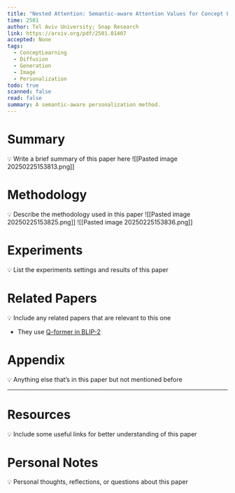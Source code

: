 ```yaml
---
title: "Nested Attention: Semantic-aware Attention Values for Concept Personalization"
time: 2501
author: Tel Aviv University; Snap Research
link: https://arxiv.org/pdf/2501.01407
accepted: None
tags:
  - ConceptLearning
  - Diffusion
  - Generation
  - Image
  - Personalization
todo: true
scanned: false
read: false
summary: A semantic-aware personalization method.
---
```

# Summary
💡 Write a brief summary of this paper here
![[Pasted image 20250225153813.png]]

# Methodology
💡 Describe the methodology used in this paper
![[Pasted image 20250225153825.png]]
![[Pasted image 20250225153836.png]]

# Experiments
💡 List the experiments settings and results of this paper

# Related Papers
💡 Include any related papers that are relevant to this one
- They use [Q-former in BLIP-2](https://zhuanlan.zhihu.com/p/10455858579)
# Appendix
💡 Anything else that’s in this paper but not mentioned before

---
# Resources
💡 Include some useful links for better understanding of this paper

# Personal Notes
💡 Personal thoughts, reflections, or questions about this paper